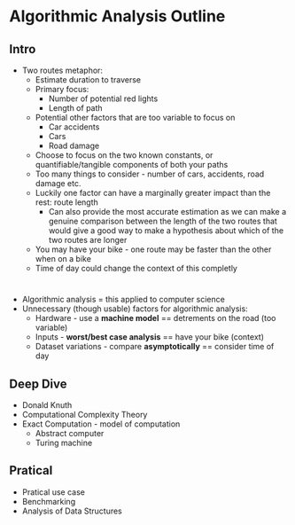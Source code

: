# Algorithmic Analysis Outline
## Intro
- Two routes metaphor:
    + Estimate duration to traverse
    + Primary focus:
        * Number of potential red lights
        * Length of path
    + Potential other factors that are too variable to focus on
        * Car accidents
        * Cars  
        * Road damage
    + Choose to focus on the two known constants, or quantifiable/tangible components of both 
      your paths
    + Too many things to consider - number of cars, accidents, road damage etc.
    + Luckily one factor can have a marginally greater impact than the rest: route length
        * Can also provide the most accurate estimation as we can make a genuine comparison
          between the length of the two routes that would give a good way to make a hypothesis
          about which of the two routes are longer
    + You may have your bike - one route may be faster than the other when on a bike
    + Time of day could change the context of this completly

# 
- Algorithmic analysis = this applied to computer science
- Unnecessary (though usable) factors for algorithmic analysis:
    + Hardware - use a **machine model** == detrements on the road (too variable)
    + Inputs - **worst/best case analysis** == have your bike (context)
    + Dataset variations - compare **asymptotically** == consider time of day

## Deep Dive
- Donald Knuth
- Computational Complexity Theory
- Exact Computation - model of computation
    + Abstract computer
    + Turing machine 

## Pratical
- Pratical use case
- Benchmarking
- Analysis of Data Structures

